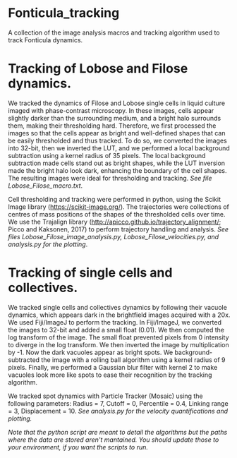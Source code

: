 # Fonticula_tracking
A collection of the image analysis macros and tracking algorithm used to track Fonticula dynamics.

# Tracking of Lobose and Filose dynamics.

We tracked the dynamics of Filose and Lobose single cells in liquid culture imaged with phase-contrast microscopy. In these images, cells appear slightly darker than the surrounding medium, and a bright halo surrounds them, making their thresholding hard. Therefore, we first processed the images so that the cells appear as bright and well-defined shapes that can be easily thresholded and thus tracked. To do so, we converted the images into 32-bit, then we inverted the LUT, and we performed a local background subtraction using a kernel radius of 35 pixels. The local background subtraction made cells stand out as bright shapes, while the LUT inversion made the bright halo look dark, enhancing the boundary of the cell shapes. The resulting images were ideal for thresholding and tracking. _See file Lobose_Filose_macro.txt_.

Cell thresholding and tracking were performed in python, using the Scikit Image library (https://scikit-image.org/). The trajectories were collections of centres of mass positions of the shapes of the thresholded cells over time. We use the Trajalign library (http://apicco.github.io/trajectory_alignment/; Picco and Kaksonen, 2017) to perform trajectory handling and analysis. _See files Lobose_Filose_image_analysis.py, Lobose_Filose_velocities.py, and analysis.py for the plotting_.

# Tracking of single cells and collectives. 

We tracked single cells and collectives dynamics by following their vacuole dynamics, which appears dark in the brightfield images acquired with a 20x.  
We used Fiji/ImageJ to perform the tracking.
In Fiji/ImageJ, we converted the images to 32-bit and added a small float (0.01). We then computed the log transform of the image. The small float prevented pixels from 0 intensity to diverge in the log transform. We then inverted the image by multiplication by -1. Now the dark vacuoles appear as bright spots. We background-subtracted the image with a rolling ball algorithm using a kernel radius of 9 pixels. Finally, we performed a Gaussian blur filter with kernel 2 to make vacuoles look more like spots to ease their recognition by the tracking algorithm. 

We tracked spot dynamics with Particle Tracker (Mosaic) using the following parameters: Radius = 7, Cutoff = 0, Percentile = 0.4, Linking range = 3, Displacement = 10. _See analysis.py for the velocity quantifications and plotting._

_Note that the python script are meant to detail the algorithms but the paths where the data are stored aren't mantained. You should update those to your environment, if you want the scripts to run._
